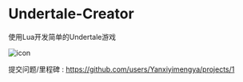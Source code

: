 # Undertale-Creator
使用Lua开发简单的Undertale游戏

![icon](https://github.com/Yanxiyimengya/Undertale-Creator/assets/140093497/46e04029-2ae8-42d3-afba-20234cffe429)


提交问题/里程碑 : https://github.com/users/Yanxiyimengya/projects/1
